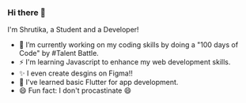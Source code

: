 ### Hi there 👋 

I'm Shrutika, a Student and a Developer!

- 🔭 I’m currently working on my coding skills by doing a "100 days of Code" by #Talent Battle.
- ⚡ I'm learning Javascript to enhance my web development skills.
- ✨ I even create desgins on Figma!!
- 🌱 I've learned basic Flutter for app development.
- 😄 Fun fact: I don't procastinate 😄
<!--
**shrutikahilale/shrutikahilale** is a ✨ _special_ ✨ repository because its `README.md` (this file) appears on your GitHub profile.

Here are some ideas to get you started:

- 🔭 I’m currently working on ...
- 🌱 I’m currently learning ...
- 👯 I’m looking to collaborate on ...
- 🤔 I’m looking for help with ...
- 💬 Ask me about ...
- 📫 How to reach me: ...
- 😄 Pronouns: ...
- ⚡ Fun fact: ...
-->
